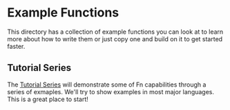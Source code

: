 # Example Functions

This directory has a collection of example functions you can look at to learn more about how to write them or just copy one and build on it to get started faster. 

## Tutorial Series

The [Tutorial Series](tutorial/) will demonstrate some of Fn capabilities through a series of exmaples. We'll try to show examples in most major languages. This is a great place to start!
